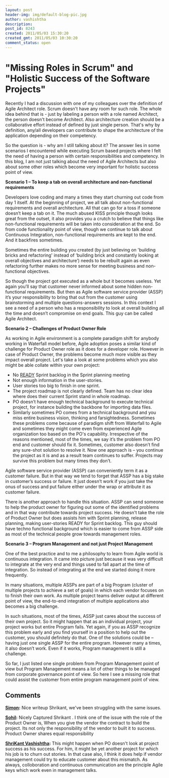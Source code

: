 ```yaml
---
layout: post
header-img: img/default-blog-pic.jpg
author: vashishtha
description: 
post_id: 8243
created: 2011/05/03 15:30:20
created_gmt: 2011/05/03 10:30:20
comment_status: open
---
```


# "Missing Roles in Scrum" and "Holistic Success of the Software Projects"

Recently I had a discussion with one of my colleagues over the definition of Agile Architect role. Scrum doesn't have any room for such role. The whole idea behind that is - just by labeling a person with a role named Architect, the person doesn't become Architect. Also architecture creation should be a collaborative effort instead of defined by just single person. That's why by definition, any/all developers can contribute to shape the architecture of the application depending on their competency.

So the question is - why am I still talking about it? The answer lies in some scenarios I encountered while executing Scrum based projects where I felt the need of having a person with certain responsibilities and competency. In this blog, I am not just talking about the need of Agile Architects but also about some other roles which become very important for holistic success point of view.

**Scenario 1 – To keep a tab on overall architecture and non-functional requirements**

Developers love coding and many a times they start churning out code from day 1 itself. At the beginning of project, we all talk about non-functional requirements and overall architecture. All that can go for a toss if someone doesn’t keep a tab on it. The much abused KISS principle though looks great from the outset, it also provides you a crutch to believe that things like non-functional requirements will be taken into consideration at the end. So from code functionality point of view, though we continue to talk about Continuous Integration, non-functional requirements are kept to the end. And it backfires sometimes.

Sometimes the entire building you created (by just believing on 'building bricks and refactoring' instead of ‘building brick and constantly looking at overall objectives and architecture’) needs to be rebuilt again as even refactoring further makes no more sense for meeting business and non-functional objectives.

So though the project got executed as a whole but it becomes useless. Yet again you’ll say that customer never informed about some hidden non-functional requirements. But then as Agile software service provider (ASSP) it’s your responsibility to bring that out from the customer using brainstorming and multiple questions-answers sessions. In this context I see a need of a person who has a responsibility to look at overall building all the time and doesn’t compromise on end goals. This guy can be called Agile Architect.

**Scenario 2 – Challenges of Product Owner Role**

As working in Agile environment is a complete paradigm shift for anybody working in Waterfall model before, Agile adoption poses a similar kind of challenge for Product Owner role as it does for a developer role. However in case of Product Owner, the problems become much more visible as they impact overall project. Let's take a look at some problems which you also might be able collate within your own project: 

  * No [READY][1] Sprint backlog in the Sprint planning meeting
  * Not enough information in the user-stories.
  * User stories too big to finish in one sprint.
  * The project roadmap is not clearly defined. Team has no clear idea where does their current Sprint stand in whole roadmap.
  * PO doesn’t have enough technical background to execute technical project, for instance building the backbone for importing data files.
  * Similarly sometimes PO comes from a technical background and you miss entire business vision, thinking and farsightedness.
Sometimes these problems come because of paradigm shift from Waterfall to Agile and sometimes they might come even from experienced Agile organization too based on the PO's capability. Irrespective of the reasons mentioned, most of the times, we say it’s the problem from PO end and customer should fix it. Sometimes, customer also doesn’t find any sure-shot solution to resolve it. Now one approach is – you continue the project as it is and as a result team continues to suffer. Projects may survive this problem but many times they don’t.

Agile software service provider (ASSP) can conveniently term it as a customer failure. But in that way we tend to forget that ASSP has a big stake in customer’s success or failure. It just doesn’t work if you just take the onus of success and put failure either under the wrap or attribute it as customer failure.

There is another approach to handle this situation. ASSP can send someone to help the product owner for figuring out some of the identified problems and in that way contribute towards project success. He doesn't take the role of Product Owner but does assists him with Sprint planning, release planning, making user-stories READY for Sprint backlog. This guy should have techno functional background which is easier to come from ASSP side as most of the technical people grow towards management roles.

**Scenario 3 – Program Management and not just Project Management**

One of the best practice and to me a philosophy to learn from Agile world is continuous integration. It came into picture just because it was very difficult to integrate at the very end and things used to fall apart at the time of integration. So instead of integrating at the end we started doing it more frequently.

In many situations, multiple ASSPs are part of a big Program (cluster of multiple projects to achieve a set of goals) in which each vendor focuses on to finish their own work. As multiple project teams deliver output at different point of view, the end-to-end integration of multiple applications also becomes a big challenge.

In such situations, most of the times, ASSP just cares about the success of their own project. So it might happen that as an individual project, your project works but entire Program fails. Yet again, if you as ASSP recognize this problem early and you find yourself in a position to help out the customer, you should definitely do that. One of the solutions could be – having just one single ASSP for the entire program. However many a times, it also doesn’t work. Even if it works, Program management is still a challenge.

So far, I just listed one single problem from Program Management point of view but Program Management means a lot of other things to be managed from corporate governance point of view. So here I see a missing role that could assist the customer from entire program management point of view.

   [1]: http://blog.xebia.com/2009/06/the-definition-of-ready/

## Comments

**[Simon](#5625 "2011-06-19 00:14:08"):** Nice writeup Shrikant, we've been struggling with the same issues.

**[Sohil](#5542 "2011-05-03 16:19:04"):** Nicely Captured Shrikant . I think one of the issue with the role of the Product Owner is, When you give the vendor the contract to build the project. Its not only the responsibility of the vendor to built it to success. Product Owner shares equal responsibility

**[ShriKant Vashishtha](#5543 "2011-05-03 16:29:44"):** This might happen when PO doesn't look at project success as his success. For him, it might be yet another project for which his job is to churn out stories. In that case also, I think it does help if vendor management could try to educate customer about this mismatch. As always, colloboration and continuous communication are the principle Agile keys which work even in management talks.

